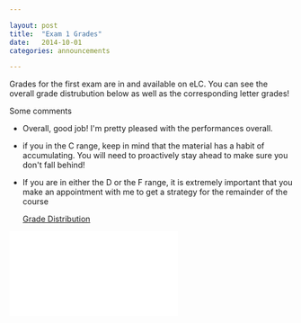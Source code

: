 ```yaml
---

layout: post
title:  "Exam 1 Grades"
date:   2014-10-01
categories: announcements 

---
```


Grades for the first exam are in and available on eLC. You can see the overall grade distrubution below as well as the corresponding letter grades!

Some comments

 - Overall, good job! I'm pretty pleased with the performances overall.
 - if you in the C range, keep in mind that the material has a habit of accumulating. You will need to proactively stay ahead to make sure you don't fall behind!
  - If you are in either the D or the F range, it is extremely important that you make an appointment with me to get a strategy for the remainder of the course
 

	[Grade Distribution][grades]

![Grade Distribution](/calc2/exam1_grade_distribution.pdf)

[grades]: /calc2/exam1_grade_distribution.pdf

